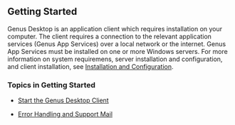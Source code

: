 ## Getting Started

Genus Desktop is an application client which requires installation on your computer. The client requires a connection to the relevant application services (Genus App Services) over a local network or the internet. Genus App Services must be installed on one or more Windows servers. For more information on system requiremens, server installation and configuration, and client installation, see [Installation and Configuration](..\developers\installation-and-configuration.md). 

### Topics in Getting Started

* [Start the Genus Desktop Client](../users/getting-started/start-the-genus-desktop-client.md)

* [Error Handling and Support Mail](../users/getting-started/error-handling-and-support-mail.md)
